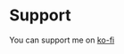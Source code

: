 # Support

You can support me on [ko-fi](https://ko-fi.com/bartoszdude)

<script type='text/javascript' src='https://storage.ko-fi.com/cdn/widget/Widget_2.js'></script><script type='text/javascript'>kofiwidget2.init('Support Me on Ko-fi', '#29abe0', 'E1E5Z3TEO');kofiwidget2.draw();</script>
